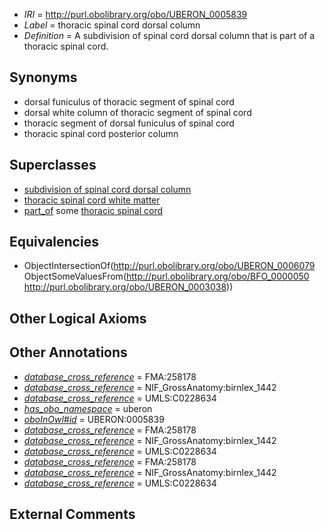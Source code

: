  * *IRI* = http://purl.obolibrary.org/obo/UBERON_0005839
 * *Label* = thoracic spinal cord dorsal column
 * *Definition* = A subdivision of spinal cord dorsal column that is part of a thoracic spinal cord.

## Synonyms

 * dorsal funiculus of thoracic segment of spinal cord
 * dorsal white column of thoracic segment of spinal cord
 * thoracic segment of dorsal funiculus of spinal cord
 * thoracic spinal cord posterior column

## Superclasses

 * [subdivision of spinal cord dorsal column](../../UBERON/79/UBERON_0006079.md)
 * [thoracic spinal cord white matter](../../UBERON/37/UBERON_0014637.md)
 * [part_of](../../BFO/50/BFO_0000050.md) some [thoracic spinal cord](../../UBERON/38/UBERON_0003038.md)

## Equivalencies

 * ObjectIntersectionOf(<http://purl.obolibrary.org/obo/UBERON_0006079> ObjectSomeValuesFrom(<http://purl.obolibrary.org/obo/BFO_0000050> <http://purl.obolibrary.org/obo/UBERON_0003038>))

## Other Logical Axioms


## Other Annotations

 * *[database_cross_reference](../../ef/oboInOwl#hasDbXref.md)* = FMA:258178
 * *[database_cross_reference](../../ef/oboInOwl#hasDbXref.md)* = NIF_GrossAnatomy:birnlex_1442
 * *[database_cross_reference](../../ef/oboInOwl#hasDbXref.md)* = UMLS:C0228634
 * *[has_obo_namespace](../../ce/oboInOwl#hasOBONamespace.md)* = uberon
 * *[oboInOwl#id](../../id/oboInOwl#id.md)* = UBERON:0005839
 * *[database_cross_reference](../../ef/oboInOwl#hasDbXref.md)* = FMA:258178
 * *[database_cross_reference](../../ef/oboInOwl#hasDbXref.md)* = NIF_GrossAnatomy:birnlex_1442
 * *[database_cross_reference](../../ef/oboInOwl#hasDbXref.md)* = UMLS:C0228634
 * *[database_cross_reference](../../ef/oboInOwl#hasDbXref.md)* = FMA:258178
 * *[database_cross_reference](../../ef/oboInOwl#hasDbXref.md)* = NIF_GrossAnatomy:birnlex_1442
 * *[database_cross_reference](../../ef/oboInOwl#hasDbXref.md)* = UMLS:C0228634

## External Comments


